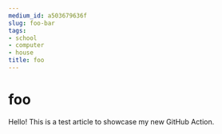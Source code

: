 ```yaml
---
medium_id: a503679636f
slug: foo-bar
tags:
- school
- computer
- house
title: foo
---
```


# foo
Hello! This is a test article to showcase my new GitHub Action.